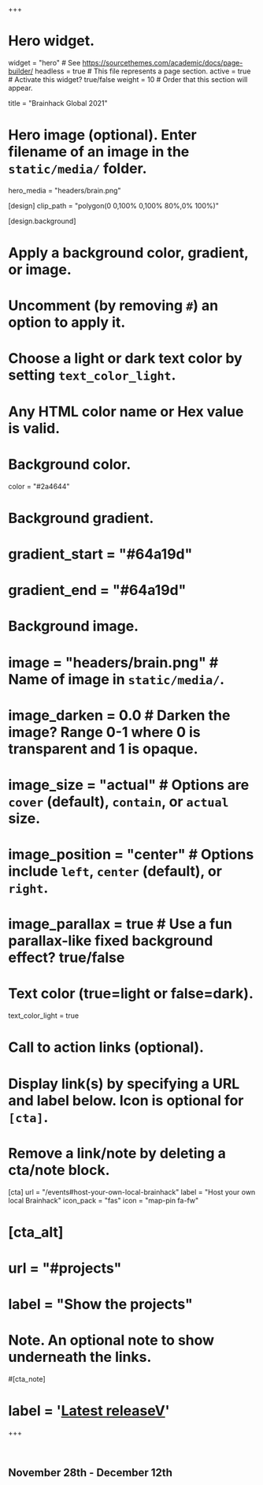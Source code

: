 +++
# Hero widget.
widget = "hero"  # See https://sourcethemes.com/academic/docs/page-builder/
headless = true  # This file represents a page section.
active = true  # Activate this widget? true/false
weight = 10  # Order that this section will appear.

title = "Brainhack Global 2021"

# Hero image (optional). Enter filename of an image in the `static/media/` folder.
hero_media = "headers/brain.png"

[design]
  clip_path = "polygon(0 0,100% 0,100% 80%,0% 100%)"

[design.background]
  # Apply a background color, gradient, or image.
  #   Uncomment (by removing `#`) an option to apply it.
  #   Choose a light or dark text color by setting `text_color_light`.
  #   Any HTML color name or Hex value is valid.

  # Background color.
  color = "#2a4644"
  
  # Background gradient.
  # gradient_start = "#64a19d"
  # gradient_end = "#64a19d"
  
  # Background image.
 # image = "headers/brain.png"  # Name of image in `static/media/`.
 # image_darken = 0.0  # Darken the image? Range 0-1 where 0 is transparent and 1 is opaque.
 # image_size = "actual"  #  Options are `cover` (default), `contain`, or `actual` size.
 # image_position = "center"  # Options include `left`, `center` (default), or `right`.
 # image_parallax = true  # Use a fun parallax-like fixed background effect? true/false
  
  # Text color (true=light or false=dark).
  text_color_light = true

# Call to action links (optional).
#   Display link(s) by specifying a URL and label below. Icon is optional for `[cta]`.
#   Remove a link/note by deleting a cta/note block.
[cta]
  url = "/events#host-your-own-local-brainhack"
  label = "Host your own local Brainhack"
  icon_pack = "fas"
  icon = "map-pin fa-fw"
#   
# [cta_alt]
#   url = "#projects"
#   label = "Show the projects"

# Note. An optional note to show underneath the links.
#[cta_note]
#  label = '<a class="js-github-release" href="https://sourcethemes.com/academic/updates" data-repo="gcushen/hugo-academic">Latest releaseV</a>'
+++

<br>

## **November 28th - December 12th**

<br>

<br>
